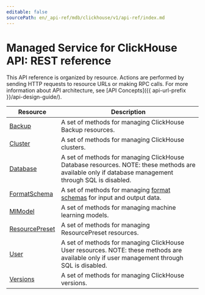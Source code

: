 ```yaml
---
editable: false
sourcePath: en/_api-ref/mdb/clickhouse/v1/api-ref/index.md
---
```


# Managed Service for ClickHouse API: REST reference
This API reference is organized by resource. Actions are performed by sending HTTP requests to resource URLs or making RPC calls. For more information about API architecture, see [API Concepts]({{ api-url-prefix }}/api-design-guide/).

Resource | Description
--- | ---
[Backup](Backup/index.md) | A set of methods for managing ClickHouse Backup resources.
[Cluster](Cluster/index.md) | A set of methods for managing ClickHouse clusters.
[Database](Database/index.md) | A set of methods for managing ClickHouse Database resources. NOTE: these methods are available only if database management through SQL is disabled.
[FormatSchema](FormatSchema/index.md) | A set of methods for managing [format schemas](https://clickhouse.com/docs/en/interfaces/formats) for input and output data.
[MlModel](MlModel/index.md) | A set of methods for managing machine learning models.
[ResourcePreset](ResourcePreset/index.md) | A set of methods for managing ResourcePreset resources.
[User](User/index.md) | A set of methods for managing ClickHouse User resources. NOTE: these methods are available only if user management through SQL is disabled.
[Versions](Versions/index.md) | A set of methods for managing ClickHouse versions.